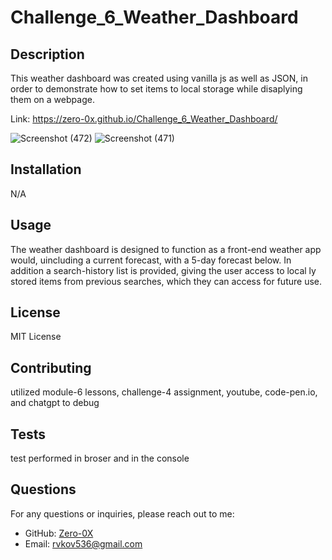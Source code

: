 # Challenge_6_Weather_Dashboard

## Description

This weather dashboard was created using vanilla js as well as JSON, in order to demonstrate how to set items to local storage while disaplying them on a webpage.  

Link: https://zero-0x.github.io/Challenge_6_Weather_Dashboard/

![Screenshot (472)](https://github.com/Zero-0X/Challenge_6_Weather_Dashboard/assets/110013207/04645685-8ac2-4cb3-933e-be30e79f6979)
![Screenshot (471)](https://github.com/Zero-0X/Challenge_6_Weather_Dashboard/assets/110013207/182ba698-1f07-4ae5-b044-3256241ab530)

## Installation

N/A

## Usage

The weather dashboard is designed to function as a front-end weather app would, uincluding a current forecast, with a 5-day forecast below. In addition a search-history list is provided, giving the user access to local ly stored items from previous searches, which they can access for future use.

## License
MIT License
  
## Contributing
utilized module-6 lessons, challenge-4 assignment, youtube, code-pen.io, and chatgpt to debug
  
## Tests
test performed in broser and in the console
  
## Questions
For any questions or inquiries, please reach out to me:
  - GitHub: [Zero-0X](https://github.com/Zero-0X)
  - Email: [rvkov536@gmail.com](mailto:rvkov536@gmail.com)

